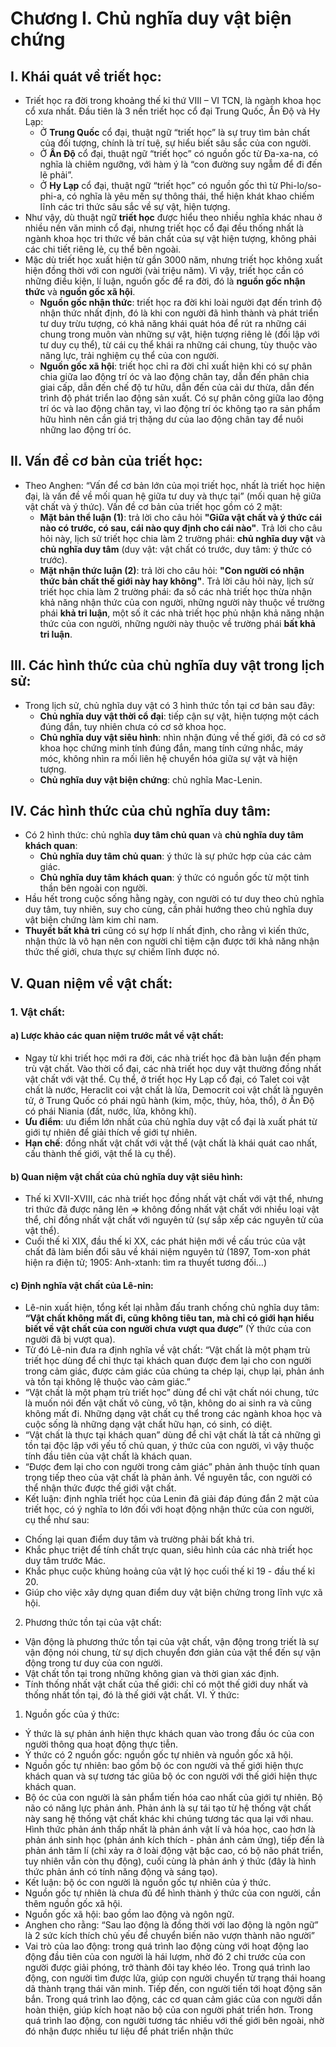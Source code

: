 # Chương I. Chủ nghĩa duy vật biện chứng
## I. Khái quát về triết học:
* Triết học ra đời trong khoảng thế kỉ thứ VIII – VI TCN, là ngành khoa học cổ xưa nhất. Đầu tiên là 3 nền triết học cổ đại Trung Quốc, Ấn Độ và Hy Lạp:
  * Ở **Trung Quốc** cổ đại, thuật ngữ “triết học” là sự truy tìm bản chất của đối tượng, chính là trí tuệ, sự hiểu biết sâu sắc của con người.
  * Ở **Ấn Độ** cổ đại, thuật ngữ “triết học” có nguồn gốc từ Đa-xa-na, có nghĩa là chiêm ngưỡng, với hàm ý là “con đường suy ngẫm để đi đến lẽ phải”.
  * Ở **Hy Lạp** cổ đại, thuật ngữ “triết học” có nguồn gốc thì từ Phi-lo/so-phi-a, có nghĩa là yêu mến sự thông thái, thể hiện khát khao chiếm lĩnh các tri thức sâu sắc về sự vật, hiện tượng.
* Như vậy, dù thuật ngữ **triết học** được hiểu theo nhiều nghĩa khác nhau ở nhiều nền văn minh cổ đại, nhưng triết học cổ đại đều thống nhất là ngành khoa học tri thức về bản chất của sự vật hiện tượng, không phải các chi tiết riêng lẻ, cụ thể bên ngoài.
* Mặc dù triết học xuất hiện từ gần 3000 năm, nhưng triết học không xuất hiện đồng thời với con người (vài triệu năm). Vì vậy, triết học cần có những điều kiện, lí luận, nguồn gốc để ra đời, đó là **nguồn gốc nhận thức** và **nguồn gốc xã hội**.
  * **Nguồn gốc nhận thức**: triết học ra đời khi loài người đạt đến trình độ nhận thức nhất định, đó là khi con người đã hình thành và phát triển tư duy trừu tượng, có khả năng khái quát hóa để rút ra những cái chung trong muôn vàn những sự vật, hiện tượng riêng lẻ (đối lập với tư duy cụ thể), từ cái cụ thể khái ra những cái chung, tùy thuộc vào năng lực, trải nghiệm cụ thể của con người.
  * **Nguồn gốc xã hội**: triết học chỉ ra đời chỉ xuất hiện khi có sự phân chia giữa lao động trí óc và lao động chân tay, dẫn đến phân chia giai cấp, dẫn đến chế độ tư hữu, dẫn đến của cải dư thừa, dẫn đến trình độ phát triển lao động sản xuất. Có sự phân công giữa lao động trí óc và lao động chân tay, vì lao động trí óc không tạo ra sản phẩm hữu hình nên cần giá trị thặng dư của lao động chân tay để nuôi những lao động trí óc.
## II. Vấn đề cơ bản của triết học:
* Theo Anghen: “Vấn để cơ bản lớn của mọi triết học, nhất là triết học hiện đại, là vấn đề về mối quan hệ giữa tư duy và thực tại” (mối quan hệ giữa vật chất và ý thức). Vấn đề cơ bản của triết học gồm có 2 mặt:
  * **Mặt bản thể luận (1)**: trả lời cho câu hỏi **"Giữa vật chất và ý thức cái nào có trước, có sau, cái nào quy định cho cái nào"**. Trả lời cho câu hỏi này, lịch sử triết học chia làm 2 trường phái: **chủ nghĩa duy vật** và **chủ nghĩa duy tâm** (duy vật: vật chất có trước, duy tâm: ý thức có trước). 
  * **Mặt nhận thức luận (2)**: trả lời cho câu hỏi: **"Con người có nhận thức bản chất thế giới này hay không"**. Trả lời câu hỏi này, lịch sử triết học chia làm 2 trường phái: đa số các nhà triết học thừa nhận khả năng nhận thức của con người, những người này thuộc về trường phái **khả tri luận**, một số ít các nhà triết học phủ nhận khả năng nhận thức của con người, những người này thuộc về trường phái **bất khả tri luận**.
## III. Các hình thức của chủ nghĩa duy vật trong lịch sử:
* Trong lịch sử, chủ nghĩa duy vật có 3 hình thức tồn tại cơ bản sau đây:
  * **Chủ nghĩa duy vật thời cổ đại**: tiếp cận sự vật, hiện tượng một cách đúng đắn, tuy nhiên chưa có cơ sở khoa học.
  * **Chủ nghĩa duy vật siêu hình**: nhìn nhận đúng về thế giới, đã có cơ sở khoa học chứng minh tính đúng đắn, mang tính cứng nhắc, máy móc, không nhìn ra mối liên hệ chuyển hóa giữa sự vật và hiện tượng.
  * **Chủ nghĩa duy vật biện chứng**: chủ nghĩa Mac-Lenin.
## IV. Các hình thức của chủ nghĩa duy tâm:
* Có 2 hình thức: chủ nghĩa **duy tâm chủ quan** và **chủ nghĩa duy tâm khách quan**:
  * **Chủ nghĩa duy tâm chủ quan**: ý thức là sự phức hợp của các cảm giác.
  * **Chủ nghĩa duy tâm khách quan**: ý thức có nguồn gốc từ một tinh thần bên ngoài con người.
* Hầu hết trong cuộc sống hằng ngày, con người có tư duy theo chủ nghĩa duy tâm, tuy nhiên, suy cho cùng, cần phải hướng theo chủ nghĩa duy vật biện chứng làm kim chỉ nam.
* **Thuyết bất khả tri** cũng có sự hợp lí nhất định, cho rằng vì kiến thức, nhận thức là vô hạn nên con người chỉ tiệm cận được tới khả năng nhận thức thế giới, chưa thực sự chiếm lĩnh được nó.
## V. Quan niệm về vật chất:
### 1. Vật chất:
#### a) Lược khảo các quan niệm trước mắt về vật chất: 
* Ngay từ khi triết học mới ra đời, các nhà triết học đã bàn luận đến phạm trù vật chất. Vào thời cổ đại, các nhà triết học duy vật thường đồng nhất vật chất với vật thể. Cụ thể, ở triết học Hy Lạp cổ đại, có Talet coi vật chất là nước, Heraclit coi vật chất là lửa, Democrit coi vật chất là nguyên tử, ở Trung Quốc có phái ngũ hành (kim, mộc, thủy, hỏa, thổ), ở Ấn Độ có phái Niania (đất, nước, lửa, không khí).
* **Ưu điểm**: ưu điểm lớn nhất của chủ nghĩa duy vật cổ đại là xuất phát từ giới tự nhiên để giải thích về giới tự nhiên. 
* **Hạn chế**: đồng nhất vật chất với vật thể (vật chất là khái quát cao nhất, cấu thành thế giới, vật thể là cụ thể).
#### b) Quan niệm vật chất của chủ nghĩa duy vật siêu hình:
* Thế kỉ XVII-XVIII, các nhà triết học đồng nhất vật chất với vật thể, nhưng tri thức đã được nâng lên => không đồng nhất vật chất với nhiều loại vật thể, chỉ đồng nhất vật chất với nguyên tử (sự sắp xếp các nguyên tử của vật thể).
* Cuối thế kỉ XIX, đầu thế kỉ XX, các phát hiện mới về cấu trúc của vật chất đã làm biến đổi sâu về khái niệm nguyên tử (1897, Tom-xon phát hiện ra điện tử; 1905: Anh-xtanh: tìm ra thuyết tương đối…)
#### c) Định nghĩa vật chất của Lê-nin:
* Lê-nin xuất hiện, tổng kết lại nhằm đấu tranh chống chủ nghĩa duy tâm: **“Vật chất không mất đi, cũng không tiêu tan, mà chỉ có giới hạn hiểu biết về vật chất của con người chưa vượt qua được”** (Ý thức của con người đã bị vượt qua).
* Từ đó Lê-nin đưa ra định nghĩa về vật chất: “Vật chất là một phạm trù triết học dùng để chỉ thực tại khách quan được đem lại cho con người trong cảm giác, được cảm giác của chúng ta chép lại, chụp lại, phản ánh và tồn tại không lệ thuộc vào cảm giác.”
* “Vật chất là một phạm trù triết học” dùng để chỉ vật chất nói chung, tức là muốn nói đến vật chất vô cùng, vô tận, không do ai sinh ra và cũng không mất đi. Những dạng vật chất cụ thể trong các ngành khoa học và cuộc sống là những dạng vật chất hữu hạn, có sinh, có diệt.
* “Vật chất là thực tại khách quan” dùng để chỉ vật chất là tất cả những gì tồn tại độc lập với yếu tố chủ quan, ý thức của con người, vì vậy thuộc tính đầu tiên của vật chất là khách quan.
* “Được đem lại cho con người trong cảm giác” phản ảnh thuộc tính quan trọng tiếp theo của vật chất là phản ảnh. Về nguyên tắc, con người có thể nhận thức được thế giới vật chất.
* Kết luận: định nghĩa triết học của Lenin đã giải đáp đúng đắn 2 mặt của triết học, có ý nghĩa to lớn đối với hoạt động nhận thức của con người, cụ thể như sau:
- Chống lại quan điểm duy tâm và trường phải bất khả tri.
- Khắc phục triệt để tính chất trực quan, siêu hình của các nhà triết học duy tâm trước Mác.
- Khắc phục cuộc khủng hoảng của vật lý học cuối thế kỉ 19 -  đầu thế kỉ 20.
- Giúp cho việc xây dựng quan điểm duy vật biện chứng trong lĩnh vực xã hội.
2. Phương thức tồn tại của vật chất:
* Vận động là phương thức tồn tại của vật chất, vận động trong triết là sự vận động nói chung, từ sự dịch chuyển đơn giản của vật thể đến sự vận động trong tư duy của con người.
* Vật chất tồn tại trong những không gian và thời gian xác định.
* Tính thống nhất vật chất của thế giới: chỉ có một thế giới duy nhất và thống nhất tồn tại, đó là thế giới vật chất.
VI. Ý thức:
1. Nguồn gốc của ý thức:
* Ý thức là sự phản ánh hiện thực khách quan vào trong đầu óc của con người thông qua hoạt động thực tiễn.
* Ý thức có 2 nguồn gốc: nguồn gốc tự nhiên và nguồn gốc xã hội.
* Nguồn gốc tự nhiên: bao gồm bộ óc con người và thế giới hiện thực khách quan và sự tương tác giũa bộ óc con người với thế giới hiện thực khách quan.
* Bộ óc của con người là sản phẩm tiến hóa cao nhất của giới tự nhiên. Bộ não có năng lực phản ánh. Phản ánh là sự tái tạo từ hệ thống vật chất này sang hệ thống vật chất khác khi chúng tương tác qua lại với nhau. Hình thức phản ánh thấp nhất là phản ánh vật lí và hóa học, cao hơn là phản ánh sinh học (phản ánh kích thích - phản ánh cảm ứng), tiếp đến là phản ánh tâm lí (chỉ xảy ra ở loài động vật bậc cao, có bộ não phát triển, tuy nhiên vẫn còn thụ động),  cuối cùng là phản ánh ý thức (đây là hình thức phản ánh có tính năng động và sáng tạo).
* Kết luận: bộ óc con người là nguồn gốc tự nhiên của ý thức.
* Nguồn gốc tự nhiên là chưa đủ để hình thành ý thức của con người, cần thêm nguồn gốc xã hội.
* Nguồn gốc xã hội: bao gồm lao động và ngôn ngữ.
* Anghen cho rằng: “Sau lao động là đồng thời với lao động là ngôn ngữ” là 2 sức kích thích chủ yếu để chuyển biến não vượn thành não người”
* Vai trò của lao động: trong quá trình lao động cùng với hoạt động lao động đầu tiên của con người là hái lượm, nhờ đó 2 chi trước của con người được giải phóng, trở thành đôi tay khéo léo. Trong quá trình lao động, con người tìm được lửa, giúp con người chuyển từ trạng thái hoang dã thành trạng thái văn minh. Tiếp đến, con người tiến tới hoạt động săn bắn. Trong quá trình lao động, các cơ quan cảm giác của con người dần hoàn thiện, giúp kích hoạt não bộ của con người phát triển hơn. Trong quá trình lao động, con người tương tác nhiều với thế giới bên ngoài, nhờ đó nhận được nhiều tư liệu để phát triển nhận thức


